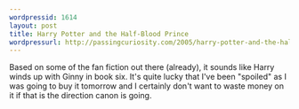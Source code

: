 ```yaml
--- 
wordpressid: 1614
layout: post
title: Harry Potter and the Half-Blood Prince
wordpressurl: http://passingcuriosity.com/2005/harry-potter-and-the-half-blood-prince/
---
```

Based on some of the fan fiction out there (already), it sounds like Harry winds up with Ginny in book six. It's quite lucky that I've been "spoiled" as I was going to buy it tomorrow and I certainly don't want to waste money on it if that is the direction canon is going.
